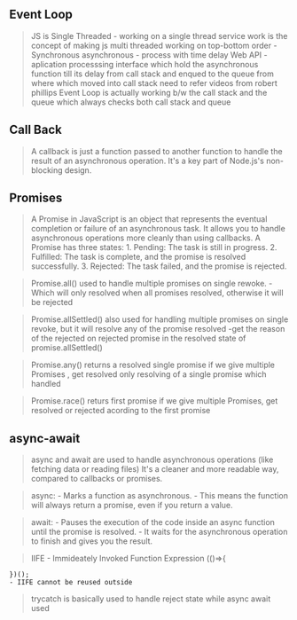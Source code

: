 Event Loop
------------------------------------------------------------------------------------------
> JS is Single Threaded - working on a single thread
> service work is the concept of making js multi threaded
> working on top-bottom order - Synchronous
> asynchronous - process with time delay
> Web API - aplication processsing interface which hold the asynchronous function till its delay from call stack and enqued to the queue from where which moved into call stack
> need to refer videos from robert phillips
> Event Loop is actually working b/w the call stack and the queue which always checks both call stack and queue


Call Back
-----------
> A callback is just a function passed to another function to handle the result of an asynchronous operation.
> It's a key part of Node.js's non-blocking design.


Promises
---------
> A Promise in JavaScript is an object that represents the eventual completion or failure of an asynchronous task.
> It allows you to handle asynchronous operations more cleanly than using callbacks.
> A Promise has three states:
    1. Pending: The task is still in progress.
    2. Fulfilled: The task is complete, and the promise is resolved successfully.
    3. Rejected: The task failed, and the promise is rejected.

>Promise.all() used to handle multiple promises on single rewoke.
    - Which will only resolved when all promises resolved, otherwise it will be rejected

>Promise.allSettled() also used for handling multiple promises on single revoke, but it will resolve any of the promise resolved
    -get the reason of the rejected on rejected promise in the resolved state of promise.allSettled() 

>Promise.any() returns a resolved single promise if we give multiple Promises , get resolved only resolving of a single promise which handled

>Promise.race() returs first promise if we give multiple Promises, get resolved or rejected acording to the first promise


async-await
-----------
>async and await are used to handle asynchronous operations (like fetching data or reading files)
>It's a cleaner and more readable way, compared to callbacks or promises.

>async:
    - Marks a function as asynchronous.
    - This means the function will always return a promise, even if you return a value.

>await:
    - Pauses the execution of the code inside an async function until the promise is resolved.
    - It waits for the asynchronous operation to finish and gives you the result.

>IIFE - Immideately Invoked Function Expression
    (()=>{
    
    })();
    - IIFE cannot be reused outside
>trycatch is basically used to handle reject state while async await used